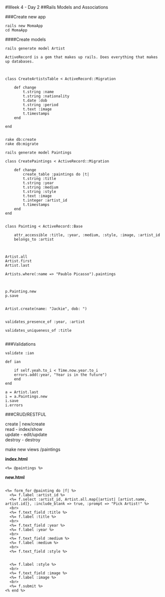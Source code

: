 #Week 4 - Day 2 
##Rails Models and Associations

###Create new app

```
rails new MomaApp
cd MomaApp

```

####Create models


```
rails generate model Artist

ActiveRecord is a gem that makes up rails. Does everything that makes up databases.



class CreateArtistsTable < ActiveRecord::Migration
	
	def change
		t.string :name
		t.string :nationality
		t.date :dob
		t.string :period
		t.text :image
		t.timestamps
	end
	
end


rake db:create
rake db:migrate

```
```
rails generate model Paintings

class CreatePaintings < ActiveRecord::Migration

	def change
		create_table :paintings do |t|
		t.string :title
		t.string :year
		t.string :medium
		t.string :style
		t.text :image
		t.integer :artist_id
		t.timestamps
	end
end


```
```
class Painting < ActiveRecord::Base

	attr_accessible :title, :year, :medium, :style, :image, :artist_id
	belongs_to :artist



Artist.all
Artist.first
Artist.last

Artists.where(:name => "Paublo Picasso").paintings



p.Painting.new
p.save


Artist.create(name: "Jackie", dob: ")


validates_presence_of :year, :artist

validates_uniqueness_of :title


```

###Validations
```
validate :ian

def ian
	
	if self.yeah.to_i < Time.now.year.to_i
	errors.add(:year, "Year is in the future")
	end
end
```
```
a = Artist.last
i = a.Paintings.new
i.save
i.errors
```

###CRUD/RESTFUL

create | new/create  
read - index/show  
update - edit/update  
destroy - destroy  



make new views
/paintings

**index.html**

```
<%= @paintings %>

```

**new.html**

```

<%= form_for @painting do |f| %>
  <%= f.label :artist_id %>
  <%= f.select :artist_id, Artist.all.map{|artist| [artist.name, artist.id]}, :include_blank => true, :prompt => "Pick Artist!" %>
  <br>
  <%= f.text_field :title %>
  <%= f.label :title %>
  <br>
  <%= f.text_field :year %>
  <%= f.label :year %>
  <br>
  <%= f.text_field :medium %>
  <%= f.label :medium %>
  <br>
  <%= f.text_field :style %>
  
 
  <%= f.label :style %>
  <br>
  <%= f.text_field :image %>
  <%= f.label :image %>
  <br>
  <%= f.submit %>
<% end %>


```